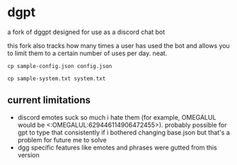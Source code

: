 # dgpt
a fork of dggpt designed for use as a discord chat bot

this fork also tracks how many times a user has used the bot and allows you to limit them to a certain number of uses per day. neat.

``cp sample-config.json config.json``

``cp sample-system.txt system.txt``

## current limitations
- discord emotes suck so much i hate them (for example, OMEGALUL would be <:OMEGALUL:629446114906472455>). probably possible for gpt to type that consistently if i bothered changing base.json but that's a problem for future me to solve
- dgg specific features like emotes and phrases were gutted from this version 
